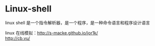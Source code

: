 # Linux-shell
linux shell 是一个指令解析器，是一个程序，是一种命令语言和程序设计语言

linux 在线模拟：http://s-macke.github.io/jor1k/   
               http://cb.vu/ 
